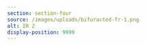 ```yaml
---
section: section-four
source: /images/uploads/bifuracted-fr-1.png
alt: IR 2
display-position: 9999
---
```

